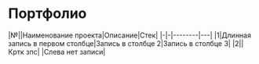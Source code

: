 # Портфолио

|№||Наименование проекта|Описание|Стек|
|-|-|--------|---|
|1|Длинная запись в первом столбце|Запись в столбце 2|Запись в столбце 3|
|2||Кртк зпс| |Слева нет записи|
